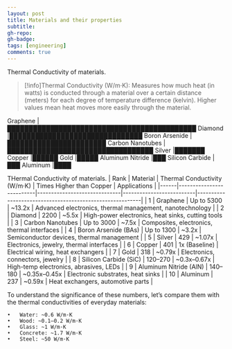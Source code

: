 ```yaml
---
layout: post
title: Materials and their properties
subtitle: 
gh-repo:
gh-badge:
tags: [engineering]
comments: true
---
```


Thermal Conductivity of materials.

>[!info]Thermal Conductivity (W/m·K): Measures how much heat (in watts) is conducted through a material over a certain distance (meters) for each degree of temperature difference (kelvin). 
Higher values mean heat moves more easily through the material.


Graphene               |████████████████████████████████████████████
Diamond                |███████████████████████████████
Boron Arsenide         |███████████████████████
Carbon Nanotubes       |██████████████████████████████████
Silver                 |███████
Copper                 |██████
Gold                   |█████
Aluminum Nitride       |███
Silicon Carbide        |███
Aluminum               |████

THermal Conductivity of materials.
| Rank | Material                 | Thermal Conductivity (W/m·K) | Times Higher than Copper | Applications                                             |
|------|--------------------------|------------------------------|--------------------------|----------------------------------------------------------|
| 1    | Graphene                 | Up to 5300                   | ~13.2x                   | Advanced electronics, thermal management, nanotechnology |
| 2    | Diamond                  | 2200                         | ~5.5x                    | High-power electronics, heat sinks, cutting tools        |
| 3    | Carbon Nanotubes         | Up to 3000                   | ~7.5x                    | Composites, electronics, thermal interfaces              |
| 4    | Boron Arsenide (BAs)     | Up to 1300                   | ~3.2x                    | Semiconductor devices, thermal management                |
| 5    | Silver                   | 429                          | ~1.07x                   | Electronics, jewelry, thermal interfaces                 |
| 6    | Copper                   | 401                          | 1x (Baseline)            | Electrical wiring, heat exchangers                       |
| 7    | Gold                     | 318                          | ~0.79x                   | Electronics, connectors, jewelry                         |
| 8    | Silicon Carbide (SiC)    | 120–270                      | ~0.3x–0.67x              | High-temp electronics, abrasives, LEDs                   |
| 9    | Aluminum Nitride (AlN)   | 140–180                      | ~0.35x–0.45x             | Electronic substrates, heat sinks                        |
| 10   | Aluminum                 | 237                          | ~0.59x                   | Heat exchangers, automotive parts                        |

To understand the significance of these numbers, let’s compare them with the thermal conductivities of everyday materials:

	•	Water: ~0.6 W/m·K
	•	Wood: ~0.1–0.2 W/m·K
	•	Glass: ~1 W/m·K
	•	Concrete: ~1.7 W/m·K
	•	Steel: ~50 W/m·K
